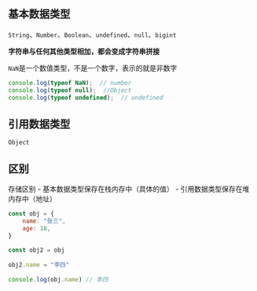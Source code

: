 ## 基本数据类型

`String`、`Number`、`Boolean`、`undefined`、`null`、`bigint`

**字符串与任何其他类型相加，都会变成字符串拼接**

`NaN`是一个数值类型，不是一个数字，表示的就是非数字

```js
console.log(typeof NaN);  // number
console.log(typeof null);  //Object
console.log(typeof undefined);  // undefined
```

## 引用数据类型

`Object`

## 区别

存储区别
	- 基本数据类型保存在栈内存中（具体的值）
	- 引用数据类型保存在堆内存中（地址）
```js
const obj = {
	name: "张三",
	age: 18,
}
  
const obj2 = obj
  
obj2.name = "李四"
  
console.log(obj.name) // 李四
```


